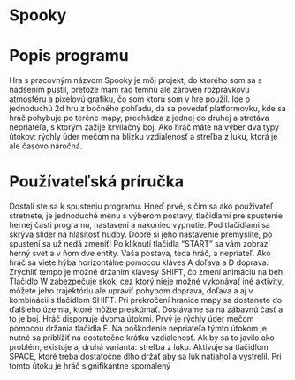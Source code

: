 # Spooky
 
# Popis programu

Hra s pracovným názvom Spooky je môj projekt, do ktorého som sa s nadšením
pustil, pretože mám rád temnú ale zároveň rozprávkovú atmosféru a pixelovú grafiku, čo som
ktorú som v hre použil. Ide o jednoduchú 2d hru z bočného pohľadu, dá sa povedať
platformovku, kde sa hráč pohybuje po teréne mapy, prechádza z jednej do druhej a stretáva
nepriateľa, s ktorým zažije krvilačný boj. Ako hráč máte na výber dva typy útokov: rýchly úder
mečom na blízku vzdialenosť a streľba z luku, ktorá je ale časovo náročná.

# Používateľská príručka

Dostali ste sa k spusteniu programu. Hneď prvé, s čím sa ako používateľ stretnete, je
jednoduché menu s výberom postavy, tlačidlami pre spustenie hernej časti programu,
nastavení a nakoniec vypnutie. Pod tlačidlami sa skrýva slider na hlasitosť hudby. Dobre si
jeho nastavenie premyslite, po spustení sa už nedá zmeniť! Po kliknutí tlačidla “START” sa
vám zobrazí herný svet a v ňom dve entity. Vaša postava, teda hráč, a nepriateľ. Ako hráč sa
viete hýba horizontálne pomocou kláves A doľava a D doprava. Zrýchliť tempo je možné
držaním klávesy SHIFT, čo zmení animáciu na beh. Tlačidlo W zabezpečuje skok, cez ktorý
nieje možné vykonávať iné aktivity, môžete jeho trajektóriu ale upraviť pohybom doprava,
doľava a aj v kombinácii s tlačidlom SHIFT. Pri prekročení hranice mapy sa dostanete do
ďalšieho územia, ktoré môžte preskúmať. Dostávame sa na zábavnú časť a to je boj. Hráč
disponuje dvoma útokmi. Prvý je rýchly úder mečom pomocou držania tlačidla F. Na
poškodenie nepriateľa týmto útokom je nutné sa priblížiť na dostatočne krátku vzdialenosť.
Ak by sa to javilo ako problém, existuje aj druhá varianta: streľba z luku. Aktivuje sa tlačidlom
SPACE, ktoré treba dostatočne dlho držať aby sa luk natiahol a vystrelil. Pri tomto útoku je
hráč signifikantne spomalený
